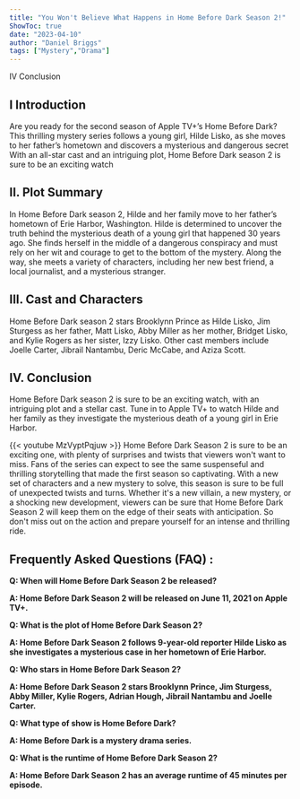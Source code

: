 ```yaml
---
title: "You Won't Believe What Happens in Home Before Dark Season 2!"
ShowToc: true 
date: "2023-04-10"
author: "Daniel Briggs" 
tags: ["Mystery","Drama"]
---
```

IV Conclusion

## I Introduction

Are you ready for the second season of Apple TV+’s Home Before Dark? This thrilling mystery series follows a young girl, Hilde Lisko, as she moves to her father’s hometown and discovers a mysterious and dangerous secret With an all-star cast and an intriguing plot, Home Before Dark season 2 is sure to be an exciting watch 

## II. Plot Summary

In Home Before Dark season 2, Hilde and her family move to her father’s hometown of Erie Harbor, Washington. Hilde is determined to uncover the truth behind the mysterious death of a young girl that happened 30 years ago. She finds herself in the middle of a dangerous conspiracy and must rely on her wit and courage to get to the bottom of the mystery. Along the way, she meets a variety of characters, including her new best friend, a local journalist, and a mysterious stranger. 

## III. Cast and Characters

Home Before Dark season 2 stars Brooklynn Prince as Hilde Lisko, Jim Sturgess as her father, Matt Lisko, Abby Miller as her mother, Bridget Lisko, and Kylie Rogers as her sister, Izzy Lisko. Other cast members include Joelle Carter, Jibrail Nantambu, Deric McCabe, and Aziza Scott. 

## IV. Conclusion

Home Before Dark season 2 is sure to be an exciting watch, with an intriguing plot and a stellar cast. Tune in to Apple TV+ to watch Hilde and her family as they investigate the mysterious death of a young girl in Erie Harbor.

{{< youtube MzVyptPqjuw >}} 
Home Before Dark Season 2 is sure to be an exciting one, with plenty of surprises and twists that viewers won't want to miss. Fans of the series can expect to see the same suspenseful and thrilling storytelling that made the first season so captivating. With a new set of characters and a new mystery to solve, this season is sure to be full of unexpected twists and turns. Whether it's a new villain, a new mystery, or a shocking new development, viewers can be sure that Home Before Dark Season 2 will keep them on the edge of their seats with anticipation. So don't miss out on the action and prepare yourself for an intense and thrilling ride.

## Frequently Asked Questions (FAQ) :
**Q: When will Home Before Dark Season 2 be released?**

**A: Home Before Dark Season 2 will be released on June 11, 2021 on Apple TV+.**

**Q: What is the plot of Home Before Dark Season 2?**

**A: Home Before Dark Season 2 follows 9-year-old reporter Hilde Lisko as she investigates a mysterious case in her hometown of Erie Harbor.**

**Q: Who stars in Home Before Dark Season 2?**

**A: Home Before Dark Season 2 stars Brooklynn Prince, Jim Sturgess, Abby Miller, Kylie Rogers, Adrian Hough, Jibrail Nantambu and Joelle Carter.**

**Q: What type of show is Home Before Dark?**

**A: Home Before Dark is a mystery drama series.**

**Q: What is the runtime of Home Before Dark Season 2?**

**A: Home Before Dark Season 2 has an average runtime of 45 minutes per episode.**



